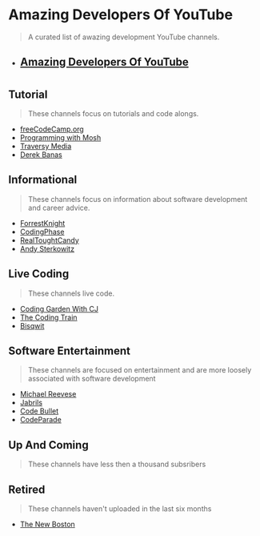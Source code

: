 # Amazing Developers Of YouTube
> A curated list of awazing development YouTube channels.


- [Amazing Developers Of YouTube](#amazing-developers-of-youtube)
    -
    
#
    
## Tutorial
> These channels focus on tutorials and code alongs.

* [freeCodeCamp.org]()
* [Programming with Mosh]()
* [Traversy Media]()
* [Derek Banas]()
  
## Informational
> These channels focus on information about software development and career advice.

* [ForrestKnight]()
* [CodingPhase]()
* [RealToughtCandy]()
* [Andy Sterkowitz]()

## Live Coding
> These channels live code.

* [Coding Garden With CJ]()
* [The Coding Train]()
* [Bisqwit]()



## Software Entertainment
> These channels are focused on entertainment and are more loosely associated with software development

* [Michael Reevese]()
* [Jabrils]()
* [Code Bullet]()
* [CodeParade]()

## Up And Coming
> These channels have less then a thousand subsribers

## Retired 
> These channels haven't uploaded in the last six months
* [The New Boston](https://www.youtube.com/user/thenewboston/featured)
    
    
